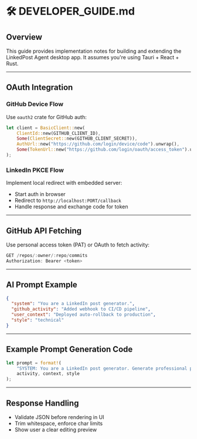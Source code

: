 
# 🛠 DEVELOPER_GUIDE.md

## Overview

This guide provides implementation notes for building and extending the LinkedPost Agent desktop app. It assumes you're using Tauri + React + Rust.

---

## OAuth Integration

### GitHub Device Flow
Use `oauth2` crate for GitHub auth:
```rust
let client = BasicClient::new(
    ClientId::new(GITHUB_CLIENT_ID),
    Some(ClientSecret::new(GITHUB_CLIENT_SECRET)),
    AuthUrl::new("https://github.com/login/device/code").unwrap(),
    Some(TokenUrl::new("https://github.com/login/oauth/access_token").unwrap())
);
```

### LinkedIn PKCE Flow
Implement local redirect with embedded server:
- Start auth in browser
- Redirect to `http://localhost:PORT/callback`
- Handle response and exchange code for token

---

## GitHub API Fetching
Use personal access token (PAT) or OAuth to fetch activity:
```rust
GET /repos/:owner/:repo/commits
Authorization: Bearer <token>
```

---

## AI Prompt Example
```json
{
  "system": "You are a LinkedIn post generator.",
  "github_activity": "Added webhook to CI/CD pipeline",
  "user_context": "Deployed auto-rollback to production",
  "style": "technical"
}
```

---

## Example Prompt Generation Code
```rust
let prompt = format!(
    "SYSTEM: You are a LinkedIn post generator. Generate professional posts only.\n    GITHUB_ACTIVITY: {}\nUSER_CONTEXT: {}\nSTYLE: {}\n    Respond with valid JSON: {{\"post\": \"...\", \"hashtags\": [\"...\"]}}",
    activity, context, style
);
```

---

## Response Handling
- Validate JSON before rendering in UI
- Trim whitespace, enforce char limits
- Show user a clear editing preview

